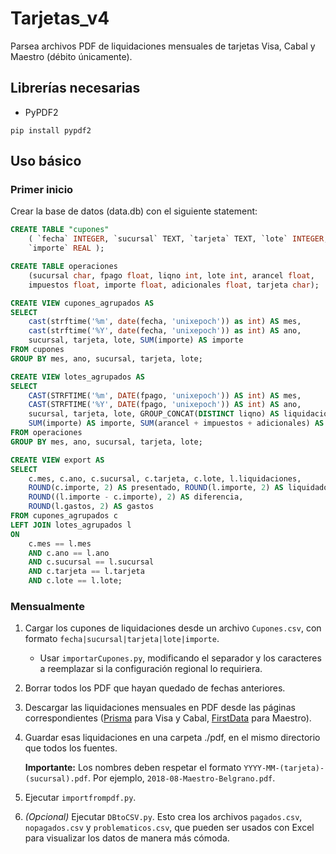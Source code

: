 # Tarjetas_v4
Parsea archivos PDF de liquidaciones mensuales de tarjetas Visa, Cabal y Maestro (débito únicamente).

## Librerías necesarias
* PyPDF2
```shell
pip install pypdf2
```

## Uso básico
### Primer inicio
Crear la base de datos (data.db) con el siguiente statement:
```sql
CREATE TABLE "cupones" 
    ( `fecha` INTEGER, `sucursal` TEXT, `tarjeta` TEXT, `lote` INTEGER,
    `importe` REAL );

CREATE TABLE operaciones
    (sucursal char, fpago float, liqno int, lote int, arancel float,
    impuestos float, importe float, adicionales float, tarjeta char);

CREATE VIEW cupones_agrupados AS
SELECT
    cast(strftime('%m', date(fecha, 'unixepoch')) as int) AS mes,
    cast(strftime('%Y', date(fecha, 'unixepoch')) as int) AS ano,
    sucursal, tarjeta, lote, SUM(importe) AS importe
FROM cupones
GROUP BY mes, ano, sucursal, tarjeta, lote;

CREATE VIEW lotes_agrupados AS
SELECT
    CAST(STRFTIME('%m', DATE(fpago, 'unixepoch')) AS int) AS mes,
    CAST(STRFTIME('%Y', DATE(fpago, 'unixepoch')) AS int) AS ano,
    sucursal, tarjeta, lote, GROUP_CONCAT(DISTINCT liqno) AS liquidaciones,
    SUM(importe) AS importe, SUM(arancel + impuestos + adicionales) AS gastos
FROM operaciones
GROUP BY mes, ano, sucursal, tarjeta, lote;

CREATE VIEW export AS
SELECT
    c.mes, c.ano, c.sucursal, c.tarjeta, c.lote, l.liquidaciones,
    ROUND(c.importe, 2) AS presentado, ROUND(l.importe, 2) AS liquidado,
    ROUND((l.importe - c.importe), 2) AS diferencia,
    ROUND(l.gastos, 2) AS gastos
FROM cupones_agrupados c
LEFT JOIN lotes_agrupados l
ON
    c.mes == l.mes
    AND c.ano == l.ano
    AND c.sucursal == l.sucursal
    AND c.tarjeta == l.tarjeta
    AND c.lote == l.lote;
```
### Mensualmente
1. Cargar los cupones de liquidaciones desde un archivo `Cupones.csv`, con formato `fecha|sucursal|tarjeta|lote|importe`.
    * Usar `importarCupones.py`, modificando el separador y los caracteres a reemplazar si la configuración regional lo requiriera.
1. Borrar todos los PDF que hayan quedado de fechas anteriores.
2. Descargar las liquidaciones mensuales en PDF desde las páginas correspondientes ([Prisma](http://www.prismamediosdepago.com.ar/) para Visa y Cabal, [FirstData](https://www.firstdata.com.ar/) para Maestro).
3. Guardar esas liquidaciones en una carpeta ./pdf, en el mismo directorio que todos los fuentes.

   **Importante:** Los nombres deben respetar el formato `YYYY-MM-(tarjeta)-(sucursal).pdf`. Por ejemplo, `2018-08-Maestro-Belgrano.pdf`.

4. Ejecutar `importfrompdf.py`.
5. *(Opcional)* Ejecutar `DBtoCSV.py`. Esto crea los archivos `pagados.csv`, `nopagados.csv` y `problematicos.csv`, que pueden ser usados con Excel para visualizar los datos de manera más cómoda.
